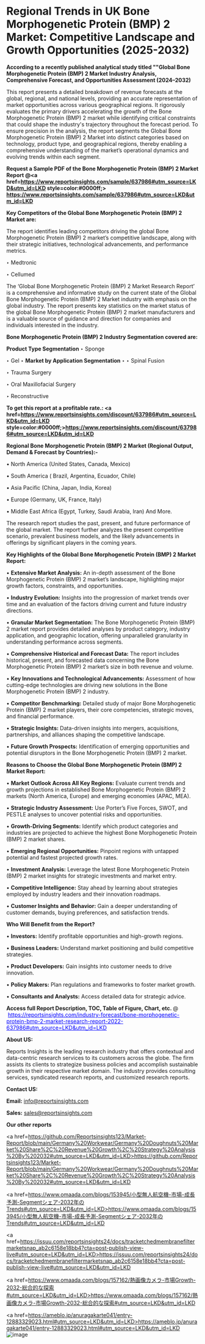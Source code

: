 # Regional Trends in UK Bone Morphogenetic Protein (BMP) 2 Market: Competitive Landscape and Growth Opportunities (2025-2032)

<strong>According to a recently published analytical study titled ""Global Bone Morphogenetic Protein (BMP) 2 Market Industry Analysis, Comprehensive Forecast, and Opportunities Assessment (2024–2032)</strong>

This report presents a detailed breakdown of revenue forecasts at the global, regional, and national levels, providing an accurate representation of market opportunities across various geographical regions. It rigorously evaluates the primary drivers accelerating the growth of the Bone Morphogenetic Protein (BMP) 2 market while identifying critical constraints that could shape the industry's trajectory throughout the forecast period. To ensure precision in the analysis, the report segments the Global Bone Morphogenetic Protein (BMP) 2 Market into distinct categories based on technology, product type, and geographical regions, thereby enabling a comprehensive understanding of the market’s operational dynamics and evolving trends within each segment.

<strong>Request a Sample PDF of the Bone Morphogenetic Protein (BMP) 2 Market Report </strong><strong>@<a href=https://www.reportsinsights.com/sample/637986#utm_source=LKD&utm_id=LKD style=color:#0000ff;> https://www.reportsinsights.com/sample/637986#utm_source=LKD&utm_id=LKD</a></strong></font>

<strong>Key Competitors of the Global Bone Morphogenetic Protein (BMP) 2 Market are:</strong>

The report identifies leading competitors driving the global Bone Morphogenetic Protein (BMP) 2 market’s competitive landscape, along with their strategic initiatives, technological advancements, and performance metrics.

‣ Medtronic

‣ Cellumed

The ‘Global Bone Morphogenetic Protein (BMP) 2 Market Research Report’ is a comprehensive and informative study on the current state of the Global Bone Morphogenetic Protein (BMP) 2 Market industry with emphasis on the global industry. The report presents key statistics on the market status of the global Bone Morphogenetic Protein (BMP) 2 market manufacturers and is a valuable source of guidance and direction for companies and individuals interested in the industry.

<strong>Bone Morphogenetic Protein (BMP) 2 Industry Segmentation covered are:</strong>

<strong>Product Type Segmentation</strong>
‣
Sponge

‣ Gel
‣ 
<strong>Market by Application Segmentation</strong>
‣
‣  Spinal Fusion

‣ Trauma Surgery

‣ Oral Maxillofacial Surgery

‣ Reconstructive

<strong>To get this report at a profitable rate.: <a href=https://www.reportsinsights.com/discount/637986#utm_source=LKD&utm_id=LKD style=color:#0000ff;>https://www.reportsinsights.com/discount/637986#utm_source=LKD&utm_id=LKD</a></strong></font>

<strong>Regional Bone Morphogenetic Protein (BMP) 2 Market (Regional Output, Demand &amp; Forecast by Countries):-</strong>

• North America (United States, Canada, Mexico)

• South America ( Brazil, Argentina, Ecuador, Chile)

• Asia Pacific (China, Japan, India, Korea)

• Europe (Germany, UK, France, Italy)

• Middle East Africa (Egypt, Turkey, Saudi Arabia, Iran) And More.

The research report studies the past, present, and future performance of the global market. The report further analyzes the present competitive scenario, prevalent business models, and the likely advancements in offerings by significant players in the coming years.

<strong>Key Highlights of the Global Bone Morphogenetic Protein (BMP) 2 Market Report:</strong>

• <strong>Extensive Market Analysis:</strong> An in-depth assessment of the Bone Morphogenetic Protein (BMP) 2 market’s landscape, highlighting major growth factors, constraints, and opportunities.

• <strong>Industry Evolution:</strong> Insights into the progression of market trends over time and an evaluation of the factors driving current and future industry directions.

• <strong>Granular Market Segmentation:</strong> The Bone Morphogenetic Protein (BMP) 2 market report provides detailed analyses by product category, industry application, and geographic location, offering unparalleled granularity in understanding performance across segments.

• <strong>Comprehensive Historical and Forecast Data:</strong> The report includes historical, present, and forecasted data concerning the Bone Morphogenetic Protein (BMP) 2 market’s size in both revenue and volume.

• <strong>Key Innovations and Technological Advancements:</strong> Assessment of how cutting-edge technologies are driving new solutions in the Bone Morphogenetic Protein (BMP) 2 industry.

• <strong>Competitor Benchmarking:</strong> Detailed study of major Bone Morphogenetic Protein (BMP) 2 market players, their core competencies, strategic moves, and financial performance.

• <strong>Strategic Insights:</strong> Data-driven insights into mergers, acquisitions, partnerships, and alliances shaping the competitive landscape.

• <strong>Future Growth Prospects:</strong> Identification of emerging opportunities and potential disruptors in the Bone Morphogenetic Protein (BMP) 2 market.

<strong>Reasons to Choose the Global Bone Morphogenetic Protein (BMP) 2 Market Report:</strong>

• <strong>Market Outlook Across All Key Regions:</strong> Evaluate current trends and growth projections in established Bone Morphogenetic Protein (BMP) 2 markets (North America, Europe) and emerging economies (APAC, MEA).

• <strong>Strategic Industry Assessment:</strong> Use Porter’s Five Forces, SWOT, and PESTLE analyses to uncover potential risks and opportunities.

• <strong>Growth-Driving Segments:</strong> Identify which product categories and industries are projected to achieve the highest Bone Morphogenetic Protein (BMP) 2 market shares.

• <strong>Emerging Regional Opportunities:</strong> Pinpoint regions with untapped potential and fastest projected growth rates.

• <strong>Investment Analysis:</strong> Leverage the latest Bone Morphogenetic Protein (BMP) 2 market insights for strategic investments and market entry.

• <strong>Competitive Intelligence:</strong> Stay ahead by learning about strategies employed by industry leaders and their innovation roadmaps.

• <strong>Customer Insights and Behavior:</strong> Gain a deeper understanding of customer demands, buying preferences, and satisfaction trends.

<strong>Who Will Benefit from the Report?</strong>

• <strong>Investors:</strong> Identify profitable opportunities and high-growth regions.

• <strong>Business Leaders:</strong> Understand market positioning and build competitive strategies.

• <strong>Product Developers:</strong> Gain insights into customer needs to drive innovation.

• <strong>Policy Makers:</strong> Plan regulations and frameworks to foster market growth.

• <strong>Consultants and Analysts:</strong> Access detailed data for strategic advice.
</ul>
<strong>Access full Report Description, TOC, Table of Figure, Chart, etc. </strong>@  <a href=https://reportsinsights.com/industry-forecast/bone-morphogenetic-protein-bmp-2-market-research-report-2022-637986#utm_source=LKD&utm_id=LKD style=color:#0000ff;>https://reportsinsights.com/industry-forecast/bone-morphogenetic-protein-bmp-2-market-research-report-2022-637986#utm_source=LKD&utm_id=LKD</a></font>

<strong><strong>About US</strong>:</strong>

Reports Insights is the leading research industry that offers contextual and data-centric research services to its customers across the globe. The firm assists its clients to strategize business policies and accomplish sustainable growth in their respective market domain. The industry provides consulting services, syndicated research reports, and customized research reports.

<strong>Contact US:</strong>

<p class=""""><b>Email:</b> <a href=mailto:info@reportsinsights.com>info@reportsinsights.com</a></p>
<p class=""""><b>Sales:</b> <a href=mailto:sales@reportsinsights.com>sales@reportsinsights.com</a></p>

<strong>Our other reports</strong>

<a href=https://github.com/Reportsinsights123/Market-Report/blob/main/Germany%20Workwear/Germany%20Doughnuts%20Market%20Share%2C%20Revenue%20Growth%2C%20Strategy%20Analysis%20By%202032#utm_source=LKD&utm_id=LKD>https://github.com/Reportsinsights123/Market-Report/blob/main/Germany%20Workwear/Germany%20Doughnuts%20Market%20Share%2C%20Revenue%20Growth%2C%20Strategy%20Analysis%20By%202032#utm_source=LKD&utm_id=LKD</a>

<a href=https://www.omaada.com/blogs/153945/小型無人航空機-市場-成長予測-Segmentシェア-2032年のTrends#utm_source=LKD&utm_id=LKD>https://www.omaada.com/blogs/153945/小型無人航空機-市場-成長予測-Segmentシェア-2032年のTrends#utm_source=LKD&utm_id=LKD</a>

<a href=https://issuu.com/reportsinsights24/docs/tracketchedmembranefiltermarketsnap_ab2c6158e18bb4?cta=post-publish-view-live#utm_source=LKD&utm_id=LKD>https://issuu.com/reportsinsights24/docs/tracketchedmembranefiltermarketsnap_ab2c6158e18bb4?cta=post-publish-view-live#utm_source=LKD&utm_id=LKD</a>

<a href=https://www.omaada.com/blogs/157162/熱画像カメラ-市場Growth-2032-総合的な探索#utm_source=LKD&utm_id=LKD>https://www.omaada.com/blogs/157162/熱画像カメラ-市場Growth-2032-総合的な探索#utm_source=LKD&utm_id=LKD</a>

<a href=https://ameblo.jp/anuragakarte041/entry-12883329023.html#utm_source=LKD&utm_id=LKD>https://ameblo.jp/anuragakarte041/entry-12883329023.html#utm_source=LKD&utm_id=LKD</a>
![image](https://github.com/user-attachments/assets/dfbc2705-f02c-419b-aca2-b501e02ac45f)
